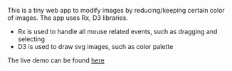 This is a tiny web app to modify images by reducing/keeping certain color of images. The app uses Rx, D3 libraries.

+ Rx is used to handle all mouse related events, such as dragging and selecting
+ D3 is used to draw svg images, such as color palette

The live demo can be found [here](http://laysent.github.io/ColorReducer/index.html)